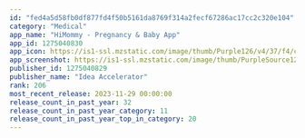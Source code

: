 ```yaml
---
id: "fed4a5d58fb0df877fd4f50b5161da8769f314a2fecf67286ac17cc2c320e104"
category: "Medical"
app_name: "HiMommy - Pregnancy & Baby App"
app_id: 1275040830
app_icon: https://is1-ssl.mzstatic.com/image/thumb/Purple126/v4/37/f4/c3/37f4c3da-de81-1d5d-f776-b4171ae95fcf/AppIcon-1x_U007emarketing-0-10-0-85-220-0.jpeg/1024x1024bb.png
app_screenshot: https://is1-ssl.mzstatic.com/image/thumb/PurpleSource126/v4/bb/b9/e9/bbb9e9b7-fc43-acb0-ffc4-a67d14b6f9f7/45e7d789-6b21-414b-ae7c-e019d74c60e3_2_6.5_1screen.jpg/1284x2778bb.png
publisher_id: 1275040829
publisher_name: "Idea Accelerator"
rank: 206
most_recent_release: 2023-11-29 00:00:00
release_count_in_past_year: 32
release_count_in_past_year_category: 11
release_count_in_past_year_top_in_category: 20
---
```

